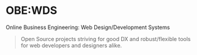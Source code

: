 # OBE:WDS

Online Business Engineering: Web Design/Development Systems

> Open Source projects striving for good DX and robust/flexible tools for web developers and designers alike.
